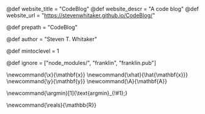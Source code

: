 <!--
Add here global page variables to use throughout your
website.
The website_* must be defined for the RSS to work
-->
@def website_title = "CodeBlog"
@def website_descr = "A code blog"
@def website_url   = "https://stevenwhitaker.github.io/CodeBlog/"

@def prepath = "CodeBlog"

@def author = "Steven T. Whitaker"

@def mintoclevel = 1

<!--
Add here files or directories that should be ignored by Franklin, otherwise
these files might be copied and, if markdown, processed by Franklin which
you might not want. Indicate directories by ending the name with a `/`.
-->
@def ignore = ["node_modules/", "franklin", "franklin.pub"]

<!--
Add here global latex commands to use throughout your
pages. It can be math commands but does not need to be.
For instance:
* \newcommand{\phrase}{This is a long phrase to copy.}
-->
\newcommand{\x}{\mathbf{x}}
\newcommand{\xhat}{\hat{\mathbf{x}}}
\newcommand{\y}{\mathbf{y}}
\newcommand{\A}{\mathbf{A}}

\newcommand{\argmin}[1]{\text{argmin}_{!#1}\;}

\newcommand{\reals}{\mathbb{R}}
